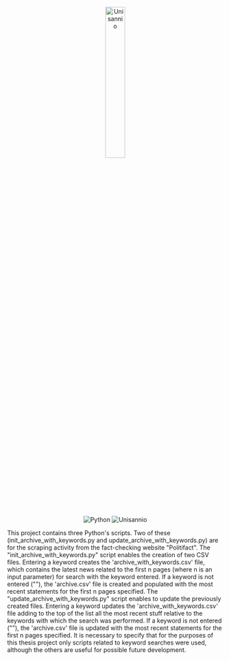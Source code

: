 <p align= "center">
<img src="https://www.unisannio.it/sites/default/files/emblema.png.pagespeed.ce.L9uvAVRynq.png" alt="Unisannio" width= 30%>
</p>
<p align="center">
    <img src="https://img.shields.io/badge/Python-v3-blue" alt="Python">
    <img src="https://img.shields.io/badge/Unisannio-Evoluzione e Qualità del Software" alt="Unisannio">
</p>

This project contains three Python's scripts. Two of these (init_archive_with_keywords.py and update_archive_with_keywords.py) are for the scraping activity from the fact-checking website "Politifact". 
The "init_archive_with_keywords.py" script enables the creation of two CSV files. Entering a keyword creates the 'archive_with_keywords.csv' file, which contains the latest news related to the first n pages (where n is an input parameter) for search with the keyword entered. If a keyword is not entered (""), the 'archive.csv' file is created and populated with the most recent statements for the first n pages specified. 
The "update_archive_with_keywords.py" script enables to update the previously created files. Entering a keyword updates the 'archive_with_keywords.csv' file adding to the top of the list all the most recent stuff relative to the keywords with which
the search was performed. If a keyword is not entered (""), the 'archive.csv' file is updated with the most recent statements for the first n pages specified. 
It is necessary to specify that for the purposes of this thesis project only scripts related to keyword searches were used, although the others are useful for possible future development.
